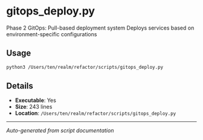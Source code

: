 # gitops_deploy.py

Phase 2 GitOps: Pull-based deployment system
Deploys services based on environment-specific configurations

## Usage

```bash
python3 /Users/ten/realm/refactor/scripts/gitops_deploy.py
```

## Details

- **Executable**: Yes
- **Size**: 243 lines
- **Location**: `/Users/ten/realm/refactor/scripts/gitops_deploy.py`

---
*Auto-generated from script documentation*
